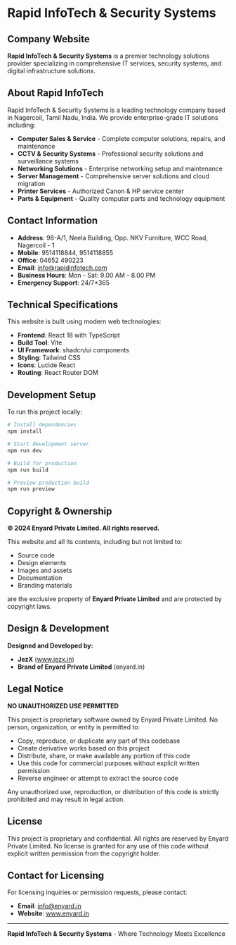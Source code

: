 # Rapid InfoTech & Security Systems

## Company Website

**Rapid InfoTech & Security Systems** is a premier technology solutions provider specializing in comprehensive IT services, security systems, and digital infrastructure solutions.

## About Rapid InfoTech

Rapid InfoTech & Security Systems is a leading technology company based in Nagercoil, Tamil Nadu, India. We provide enterprise-grade IT solutions including:

- **Computer Sales & Service** - Complete computer solutions, repairs, and maintenance
- **CCTV & Security Systems** - Professional security solutions and surveillance systems
- **Networking Solutions** - Enterprise networking setup and maintenance
- **Server Management** - Comprehensive server solutions and cloud migration
- **Printer Services** - Authorized Canon & HP service center
- **Parts & Equipment** - Quality computer parts and technology equipment

## Contact Information

- **Address**: 98-A/1, Neela Building, Opp. NKV Furniture, WCC Road, Nagercoil - 1
- **Mobile**: 9514118844, 9514118855
- **Office**: 04652 490223
- **Email**: info@rapidinfotech.com
- **Business Hours**: Mon - Sat: 9.00 AM - 8.00 PM
- **Emergency Support**: 24/7*365

## Technical Specifications

This website is built using modern web technologies:

- **Frontend**: React 18 with TypeScript
- **Build Tool**: Vite
- **UI Framework**: shadcn/ui components
- **Styling**: Tailwind CSS
- **Icons**: Lucide React
- **Routing**: React Router DOM

## Development Setup

To run this project locally:

```bash
# Install dependencies
npm install

# Start development server
npm run dev

# Build for production
npm run build

# Preview production build
npm run preview
```

## Copyright & Ownership

**© 2024 Enyard Private Limited. All rights reserved.**

This website and all its contents, including but not limited to:
- Source code
- Design elements
- Images and assets
- Documentation
- Branding materials

are the exclusive property of **Enyard Private Limited** and are protected by copyright laws.

## Design & Development

**Designed and Developed by:**
- **JezX** (www.jezx.in)
- **Brand of Enyard Private Limited** (enyard.in)

## Legal Notice

**NO UNAUTHORIZED USE PERMITTED**

This project is proprietary software owned by Enyard Private Limited. No person, organization, or entity is permitted to:

- Copy, reproduce, or duplicate any part of this codebase
- Create derivative works based on this project
- Distribute, share, or make available any portion of this code
- Use this code for commercial purposes without explicit written permission
- Reverse engineer or attempt to extract the source code

Any unauthorized use, reproduction, or distribution of this code is strictly prohibited and may result in legal action.

## License

This project is proprietary and confidential. All rights are reserved by Enyard Private Limited. No license is granted for any use of this code without explicit written permission from the copyright holder.

## Contact for Licensing

For licensing inquiries or permission requests, please contact:
- **Email**: info@enyard.in
- **Website**: www.enyard.in

---

**Rapid InfoTech & Security Systems** - Where Technology Meets Excellence
